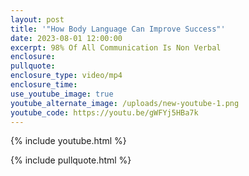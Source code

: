 ```yaml
---
layout: post
title: '"How Body Language Can Improve Success"'
date: 2023-08-01 12:00:00
excerpt: 98% Of All Communication Is Non Verbal
enclosure:
pullquote:
enclosure_type: video/mp4
enclosure_time:
use_youtube_image: true
youtube_alternate_image: /uploads/new-youtube-1.png
youtube_code: https://youtu.be/gWFYj5HBa7k
---
```

{% include youtube.html %}

{% include pullquote.html %}
